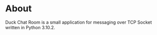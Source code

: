 # About

Duck Chat Room is a small application for messaging over TCP Socket written in Python 3.10.2.

